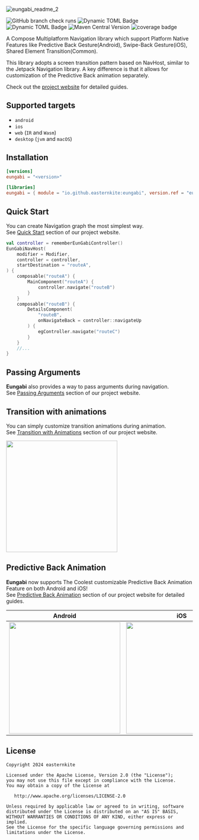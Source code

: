 
![eungabi_readme_2](https://github.com/user-attachments/assets/d5204427-b2e9-4285-bee4-2495ce31bb83)

![GitHub branch check runs](https://img.shields.io/github/check-runs/easternkite/eungabi/main)
![Dynamic TOML Badge](https://img.shields.io/badge/dynamic/toml?url=https%3A%2F%2Fraw.githubusercontent.com%2Feasternkite%2Feungabi%2Frefs%2Fheads%2Fmain%2Fgradle%2Flibs.versions.toml&query=%24.versions.kotlin&logo=Kotlin&label=Kotlin&color=purple)
![Dynamic TOML Badge](https://img.shields.io/badge/dynamic/toml?url=https%3A%2F%2Fraw.githubusercontent.com%2Feasternkite%2Feungabi%2Frefs%2Fheads%2Fmain%2Fgradle%2Flibs.versions.toml&query=%24.versions.cmp-plugin&logo=Jetpack%20Compose&label=Compose%20Multiplatform&color=blue)
![Maven Central Version](https://img.shields.io/maven-central/v/io.github.easternkite/eungabi?link=https%3A%2F%2Fcentral.sonatype.com%2Fartifact%2Fio.github.easternkite%2Feungabi&link=https%3A%2F%2Fcentral.sonatype.com%2Fartifact%2Fio.github.easternkite%2Feungabi)
![coverage badge](https://img.shields.io/endpoint?url=https://gist.githubusercontent.com/easternkite/9699425e3de326e1772351520d991821/raw/eungabi-coverage-badge.json)

A Compose Multiplatform Navigation library which support Platform Native Features like Predictive Back Gesture(Android), Swipe-Back Gesture(iOS), Shared Element Transition(Common).  

This library adopts a screen transition pattern based on NavHost, similar to the Jetpack Navigation library. A key difference is that it allows for customization of the Predictive Back animation separately. 

Check out the [project website](https://easternkite.github.io/eungabi) for detailed guides.

## Supported targets
* `android`
* `ios`
* `web` (`IR` and `Wasm`)
* `desktop` (`jvm` and `macOS`)

## Installation
```toml
[versions]
eungabi = "<version>"

[libraries]
eungabi = { module = "io.github.easternkite:eungabi", version.ref = "eungabi" }
```

## Quick Start
You can create Navigation graph the most simplest way.  
See [Quick Start](https://easternkite.github.io/eungabi/getting-started/quick-start/) section of our project website.

```kotlin
val controller = rememberEunGabiController()
EunGabiNavHost(
    modifier = Modifier,
    controller = controller,
    startDestination = "routeA",
) {
    composable("routeA") {
        MainComponent("routeA") {
            controller.navigate("routeB")
        }
    }
    composable("routeB") {
        DetailsComponent(
            "routeB",
            onNavigateBack = controller::navigateUp
        ) {
            egController.navigate("routeC")
        }
    }
    //...
}
```
## Passing Arguments
**Eungabi** also provides a way to pass arguments during navigation.  
See [Passing Arguments](https://easternkite.github.io/eungabi/navigation/passing-arguments/) section of our project website.

## Transition with animations
You can simply customize transition animations during animation.  
See [Transition with Animations](https://easternkite.github.io/eungabi/navigation/animate-transitions-between-destinations/) section of our project website.

<img src="https://github.com/user-attachments/assets/265d1f11-9877-4fa2-a1d3-72b13d33f1e0" width="300"/>

## Predictive Back Animation
**Eungabi** now supports The Coolest customizable Predictive Back Animation Feature on both Android and iOS!  
See [Predictive Back Animation](https://easternkite.github.io/eungabi/navigation/animate-transitions-between-destinations/#predictive-back-swipe-back-gesture) section of our project website for detailed guides.

|Android|iOS|
|------|---|
|<img src="https://github.com/user-attachments/assets/d29d6927-75f0-4c8b-826a-3b130941f78a" width="300"/>|<img src="https://github.com/user-attachments/assets/80602ba6-1ed9-4d50-88ae-602dacca76e5" width="300"/>|

## License
```
Copyright 2024 easternkite

Licensed under the Apache License, Version 2.0 (the "License");
you may not use this file except in compliance with the License.
You may obtain a copy of the License at

   http://www.apache.org/licenses/LICENSE-2.0

Unless required by applicable law or agreed to in writing, software
distributed under the License is distributed on an "AS IS" BASIS,
WITHOUT WARRANTIES OR CONDITIONS OF ANY KIND, either express or implied.
See the License for the specific language governing permissions and
limitations under the License.
```
